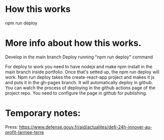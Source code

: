 # How this works
npm run deploy


# More info about how this works.
Develop in the main branch
Deploy running "npm run deploy" command

For deploy to work you need to have nodejs and make npm install in the main branch inside portfolio. Once that's setted up, the npm run deploy will work.
Npm run deploy takes the create-react-app project and makes it js and puts it in the gh-pages branch. It will automatically deploy in github. You can watch the process of deploying in the github actions page of the project repo. You need to configure the page in github for publishing.



# Temporary notes:
Press: https://www.defense.gouv.fr/aid/actualites/defi-24h-innover-au-profit-larmee-terre
